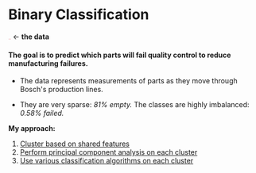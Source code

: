 # __Binary Classification__


[<img src="img/logo.png" style="width: 5px;"/>](https://www.kaggle.com/c/bosch-production-line-performance/data) ← __the data__

#### The goal is to predict which parts will fail quality control to reduce manufacturing failures.

- The data represents measurements of parts as they move through Bosch's production lines.

- They are very sparse: *81% empty.* The classes are highly imbalanced: *0.58% failed.*

__My approach:__
1. [Cluster based on shared features](clustering.ipynb)
2. [Perform principal component analysis on each cluster](PCA.ipynb)
3. [Use various classification algorithms on each cluster](training.ipynb)
